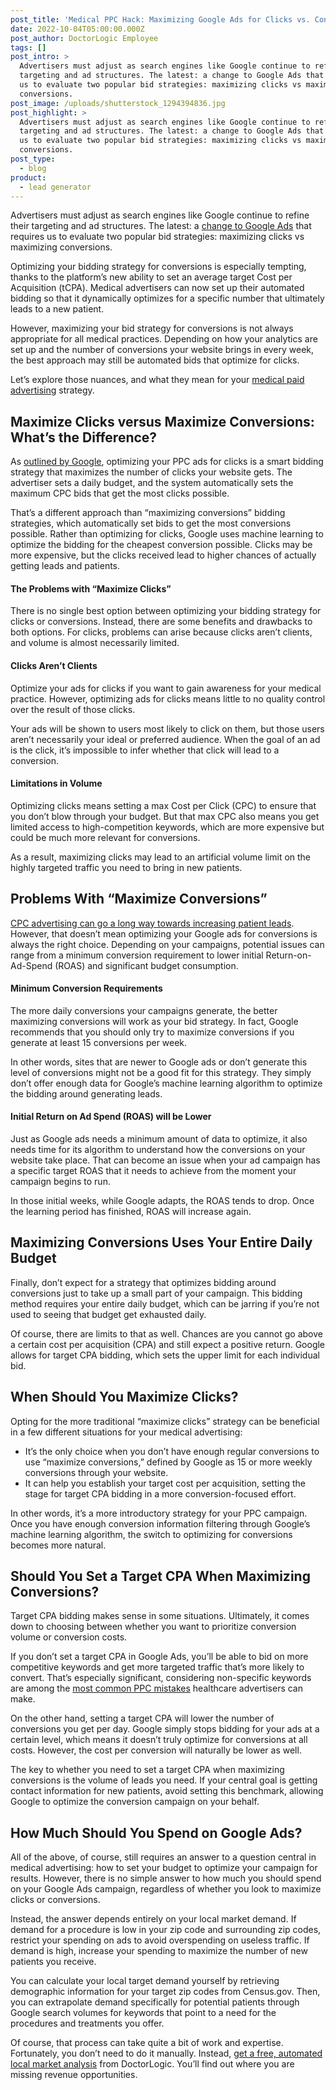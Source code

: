 ```yaml
---
post_title: 'Medical PPC Hack: Maximizing Google Ads for Clicks vs. Conversions'
date: 2022-10-04T05:00:00.000Z
post_author: DoctorLogic Employee
tags: []
post_intro: >
  Advertisers must adjust as search engines like Google continue to refine their
  targeting and ad structures. The latest: a change to Google Ads that requires
  us to evaluate two popular bid strategies: maximizing clicks vs maximizing
  conversions.
post_image: /uploads/shutterstock_1294394836.jpg
post_highlight: >
  Advertisers must adjust as search engines like Google continue to refine their
  targeting and ad structures. The latest: a change to Google Ads that requires
  us to evaluate two popular bid strategies: maximizing clicks vs maximizing
  conversions.
post_type:
  - blog
product:
  - lead generator
---
```


Advertisers must adjust as search engines like Google continue to refine their targeting and ad structures. The latest: a [change to Google Ads]() that requires us to evaluate two popular bid strategies: maximizing clicks vs maximizing conversions.

Optimizing your bidding strategy for conversions is especially tempting, thanks to the platform’s new ability to set an average target Cost per Acquisition (tCPA). Medical advertisers can now set up their automated bidding so that it dynamically optimizes for a specific number that ultimately leads to a new patient.

However, maximizing your bid strategy for conversions is not always appropriate for all medical practices. Depending on how your analytics are set up and the number of conversions your website brings in every week, the best approach may still be automated bids that optimize for clicks.

Let’s explore those nuances, and what they mean for your [medical paid advertising](https://doctorlogic.com/growth-accelerators/medical-paid-advertising) strategy.

## **Maximize Clicks versus Maximize Conversions: What’s the Difference?**

As [outlined by Google](https://support.google.com/google-ads/answer/6336101), optimizing your PPC ads for clicks is a smart bidding strategy that maximizes the number of clicks your website gets. The advertiser sets a daily budget, and the system automatically sets the maximum CPC bids that get the most clicks possible.

That’s a different approach than “maximizing conversions” bidding strategies, which automatically set bids to get the most conversions possible. Rather than optimizing for clicks, Google uses machine learning to optimize the bidding for the cheapest conversion possible. Clicks may be more expensive, but the clicks received lead to higher chances of actually getting leads and patients.

#### **The Problems with “Maximize Clicks”**

There is no single best option between optimizing your bidding strategy for clicks or conversions. Instead, there are some benefits and drawbacks to both options. For clicks, problems can arise because clicks aren’t clients, and volume is almost necessarily limited.

#### **Clicks Aren’t Clients**

Optimize your ads for clicks if you want to gain awareness for your medical practice. However, optimizing ads for clicks means little to no quality control over the result of those clicks.

Your ads will be shown to users most likely to click on them, but those users aren’t necessarily your ideal or preferred audience. When the goal of an ad is the click, it’s impossible to infer whether that click will lead to a conversion.

#### **Limitations in Volume**

Optimizing clicks means setting a max Cost per Click (CPC) to ensure that you don’t blow through your budget. But that max CPC also means you get limited access to high-competition keywords, which are more expensive but could be much more relevant for conversions.

As a result, maximizing clicks may lead to an artificial volume limit on the highly targeted traffic you need to bring in new patients.

## **Problems With “Maximize Conversions”**

[CPC advertising can go a long way towards increasing patient leads](https://doctorlogic.com/blog/increase-patient-leads.html). However, that doesn’t mean optimizing your Google ads for conversions is always the right choice. Depending on your campaigns, potential issues can range from a minimum conversion requirement to lower initial Return-on-Ad-Spend (ROAS) and significant budget consumption.

#### **Minimum Conversion Requirements**

The more daily conversions your campaigns generate, the better maximizing conversions will work as your bid strategy. In fact, Google recommends that you should only try to maximize conversions if you generate at least 15 conversions per week.

In other words, sites that are newer to Google ads or don’t generate this level of conversions might not be a good fit for this strategy. They simply don’t offer enough data for Google’s machine learning algorithm to optimize the bidding around generating leads.

#### **Initial Return on Ad Spend (ROAS) will be Lower**

Just as Google ads needs a minimum amount of data to optimize, it also needs time for its algorithm to understand how the conversions on your website take place. That can become an issue when your ad campaign has a specific target ROAS that it needs to achieve from the moment your campaign begins to run.

In those initial weeks, while Google adapts, the ROAS tends to drop. Once the learning period has finished, ROAS will increase again.

## **Maximizing Conversions Uses Your Entire Daily Budget**

Finally, don’t expect for a strategy that optimizes bidding around conversions just to take up a small part of your campaign. This bidding method requires your entire daily budget, which can be jarring if you’re not used to seeing that budget get exhausted daily.

Of course, there are limits to that as well. Chances are you cannot go above a certain cost per acquisition (CPA) and still expect a positive return. Google allows for target CPA bidding, which sets the upper limit for each individual bid.

## **When Should You Maximize Clicks?**

Opting for the more traditional “maximize clicks” strategy can be beneficial in a few different situations for your medical advertising:

* It’s the only choice when you don’t have enough regular conversions to use “maximize conversions,” defined by Google as 15 or more weekly conversions through your website.
* It can help you establish your target cost per acquisition, setting the stage for target CPA bidding in a more conversion-focused effort.

In other words, it’s a more introductory strategy for your PPC campaign. Once you have enough conversion information filtering through Google’s machine learning algorithm, the switch to optimizing for conversions becomes more natural.

## **Should You Set a Target CPA When Maximizing Conversions?**

Target CPA bidding makes sense in some situations. Ultimately, it comes down to choosing between whether you want to prioritize conversion volume or conversion costs.

If you don’t set a target CPA in Google Ads, you’ll be able to bid on more competitive keywords and get more targeted traffic that’s more likely to convert. That’s especially significant, considering non-specific keywords are among the [most common PPC mistakes](https://doctorlogic.com/blog/common-healthcare-ppc-mistakes.html) healthcare advertisers can make.

On the other hand, setting a target CPA will lower the number of conversions you get per day. Google simply stops bidding for your ads at a certain level, which means it doesn’t truly optimize for conversions at all costs. However, the cost per conversion will naturally be lower as well.

The key to whether you need to set a target CPA when maximizing conversions is the volume of leads you need. If your central goal is getting contact information for new patients, avoid setting this benchmark, allowing Google to optimize the conversion campaign on your behalf.

## **How Much Should You Spend on Google Ads?**

All of the above, of course, still requires an answer to a question central in medical advertising: how to set your budget to optimize your campaign for results. However, there is no simple answer to how much you should spend on your Google Ads campaign, regardless of whether you look to maximize clicks or conversions.

Instead, the answer depends entirely on your local market demand. If demand for a procedure is low in your zip code and surrounding zip codes, restrict your spending on ads to avoid overspending on useless traffic. If demand is high, increase your spending to maximize the number of new patients you receive.

You can calculate your local target demand yourself by retrieving demographic information for your target zip codes from Census.gov. Then, you can extrapolate demand specifically for potential patients through Google search volumes for keywords that point to a need for the procedures and treatments you offer.

Of course, that process can take quite a bit of work and expertise. Fortunately, you don’t need to do it manually. Instead, [get a free, automated local market analysis](https://doctorlogic.com/analysis) from DoctorLogic. You’ll find out where you are missing revenue opportunities.
